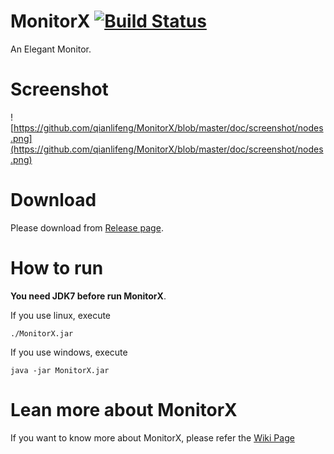 # MonitorX [![Build Status](https://travis-ci.org/qianlifeng/MonitorX.svg?branch=dev)](https://travis-ci.org/qianlifeng/MonitorX)
An Elegant Monitor.

# Screenshot

![https://github.com/qianlifeng/MonitorX/blob/master/doc/screenshot/nodes.png](https://github.com/qianlifeng/MonitorX/blob/master/doc/screenshot/nodes.png)

# Download

Please download from [Release page](https://github.com/qianlifeng/MonitorX/releases).

# How to run

**You need JDK7 before run MonitorX**.   

If you use linux, execute  
```
./MonitorX.jar
```  

If you use windows, execute  
```
java -jar MonitorX.jar
```

# Lean more about MonitorX

If you want to know more about MonitorX, please refer the [Wiki Page](https://github.com/qianlifeng/MonitorX/wiki)
